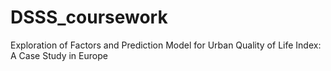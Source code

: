 # DSSS_coursework
Exploration of Factors and Prediction Model for Urban Quality of Life Index: A Case Study in Europe
